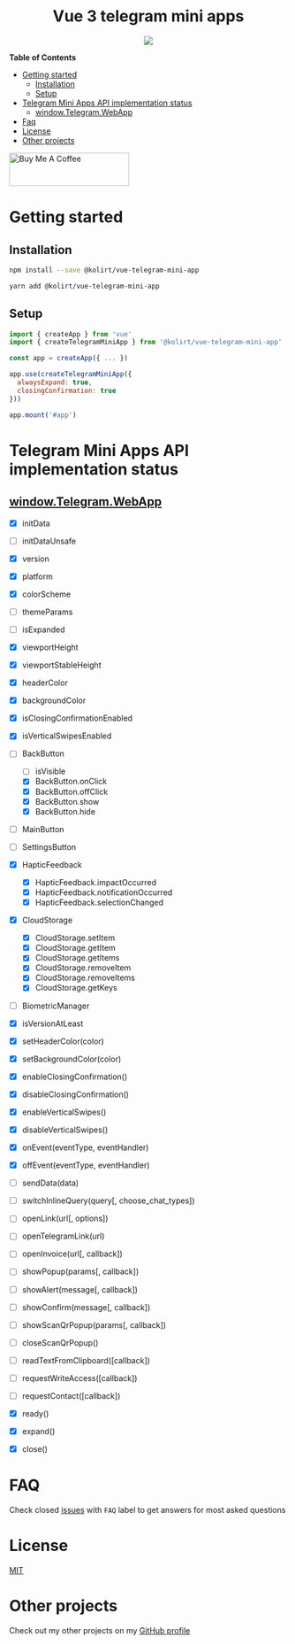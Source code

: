 <h1 align="center">Vue 3 telegram mini apps</h1>

<p align="center">
  <img src="https://img.shields.io/static/v1?label=Made%20with&message=VueJS&color=limegreen&style=for-the-badge&logo=vue.js" />
</p>

**Table of Contents**

- [Getting started](#getting-started)
  - [Installation](#installation)
  - [Setup](#setup)
- [Telegram Mini Apps API implementation status](#telegram-mini-apps-api-implementation-status)
  - [window.Telegram.WebApp](#windowtelegramwebapp)
- [Faq](#faq)
- [License](#license)
- [Other projects](#other-projects)

<a href="https://www.buymeacoffee.com/kolirt" target="_blank">
  <img src="https://cdn.buymeacoffee.com/buttons/v2/arial-yellow.png" alt="Buy Me A Coffee" style="height: 60px !important;width: 217px !important;" >
</a>

# Getting started

## Installation
```bash
npm install --save @kolirt/vue-telegram-mini-app

yarn add @kolirt/vue-telegram-mini-app
```

## Setup
```javascript
import { createApp } from 'vue'
import { createTelegramMiniApp } from '@kolirt/vue-telegram-mini-app'

const app = createApp({ ... })

app.use(createTelegramMiniApp({
  alwaysExpand: true,
  closingConfirmation: true
}))

app.mount('#app')
```


# Telegram Mini Apps API implementation status

## [window.Telegram.WebApp](https://core.telegram.org/bots/webapps#initializing-mini-apps)

- [X] initData
- [ ] initDataUnsafe
- [X] version
- [X] platform
- [X] colorScheme
- [ ] themeParams
- [ ] isExpanded
- [X] viewportHeight
- [X] viewportStableHeight
- [X] headerColor
- [X] backgroundColor
- [X] isClosingConfirmationEnabled
- [X] isVerticalSwipesEnabled
- [ ] BackButton
  - [ ] isVisible
  - [X] BackButton.onClick
  - [X] BackButton.offClick
  - [X] BackButton.show
  - [X] BackButton.hide
- [ ] MainButton
- [ ] SettingsButton
- [X] HapticFeedback
  - [X] HapticFeedback.impactOccurred
  - [X] HapticFeedback.notificationOccurred
  - [X] HapticFeedback.selectionChanged
- [X] CloudStorage
  - [X] CloudStorage.setItem
  - [X] CloudStorage.getItem
  - [X] CloudStorage.getItems
  - [X] CloudStorage.removeItem
  - [X] CloudStorage.removeItems
  - [X] CloudStorage.getKeys
- [ ] BiometricManager
- [X] isVersionAtLeast
- [X] setHeaderColor(color)
- [X] setBackgroundColor(color)
- [X] enableClosingConfirmation()
- [X] disableClosingConfirmation()
- [X] enableVerticalSwipes()
- [X] disableVerticalSwipes()
- [X] onEvent(eventType, eventHandler)
- [X] offEvent(eventType, eventHandler)
- [ ] sendData(data)
- [ ] switchInlineQuery(query[, choose_chat_types])
- [ ] openLink(url[, options])
- [ ] openTelegramLink(url)
- [ ] openInvoice(url[, callback])
- [ ] showPopup(params[, callback])
- [ ] showAlert(message[, callback])
- [ ] showConfirm(message[, callback])
- [ ] showScanQrPopup(params[, callback])
- [ ] closeScanQrPopup()
- [ ] readTextFromClipboard([callback])
- [ ] requestWriteAccess([callback])
- [ ] requestContact([callback])
- [X] ready()
- [X] expand()
- [X] close()


# FAQ

Check closed [issues](https://github.com/kolirt/vue-telegram-mini-app/issues) with `FAQ` label to get answers for most asked
questions


# License

[MIT](./LICENSE)


# Other projects

Check out my other projects on my [GitHub profile](https://github.com/kolirt)
